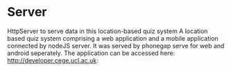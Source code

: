 # Server
HttpServer to serve data in this location-based quiz system
A location based quiz system comprising a web application and a mobile application connected by nodeJS server.
It was served by phonegap serve for web and android seperately.
The application can be accessed here: http://developer.cege.ucl.ac.uk:
